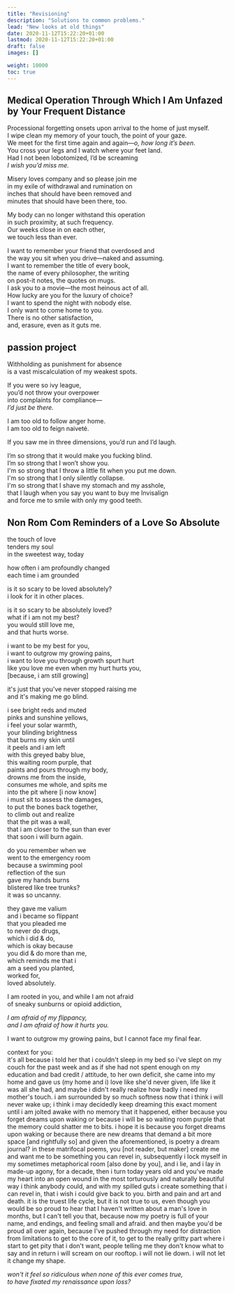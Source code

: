 ```yaml
---
title: "Revisioning"
description: "Solutions to common problems."
lead: "New looks at old things"
date: 2020-11-12T15:22:20+01:00
lastmod: 2020-11-12T15:22:20+01:00
draft: false
images: []

weight: 10000
toc: true
---
```

## Medical Operation Through Which I Am Unfazed by Your Frequent Distance
  
Processional forgetting onsets upon arrival to the home of just myself.  
I wipe clean my memory of your touch, the point of your gaze.   
We meet for the first time again and again—*o, how long it’s been*.  
You cross your legs and I watch where your feet land.  
Had I not been lobotomized, I’d be screaming  
*I wish you’d miss me.*

Misery loves company and so please join me  
in my exile of withdrawal and rumination on  
inches that should have been removed and  
minutes that should have been there, too.

My body can no longer withstand this operation  
in such proximity, at such frequency.  
Our weeks close in on each other,  
we touch less than ever.

I want to remember your friend that overdosed and  
the way you sit when you drive—naked and assuming.  
I want to remember the title of every book,  
the name of every philosopher, the writing  
on post-it notes, the quotes on mugs.  
I ask you to a movie—the most heinous act of all.  
How lucky are you for the luxury of choice?  
I want to spend the night with nobody else.  
I only want to come home to you.  
There is no other satisfaction,  
and, erasure, even as it guts me.
## passion project
Withholding as punishment for absence  
is a vast miscalculation of my weakest spots.

If you were so ivy league,   
you’d not throw your overpower   
into complaints for compliance—   
_I’d just be there._

I am too old to follow anger home.  
I am too old to feign naiveté.

If you saw me in three dimensions, you’d run and I’d laugh.

I’m so strong that it would make you fucking blind.   
I’m so strong that I won’t show you.  
I'm so strong that I throw a little fit when you put me down.  
I'm so strong that I only silently collapse.   
I'm so strong that I shave my stomach and my asshole,  
that I laugh when you say you want to buy me Invisalign  
and force me to smile with only my good teeth.
## Non Rom Com Reminders of a Love So Absolute

the touch of love  
tenders my soul  
in the sweetest way, today  


how often i am profoundly changed  
each time i am grounded


is it so scary to be loved absolutely?  
i look for it in other places.

is it so scary to be absolutely loved?  
what if i am not my best?  
you would still love me,  
and that hurts worse.

i want to be my best for you,  
i want to outgrow my growing pains,  
i want to love you through growth spurt hurt  
like you love me even when my hurt hurts you,  
[because, i am still growing]

it's just that you've never stopped raising me  
and it's making me go blind.

i see bright reds and muted  
pinks and sunshine yellows,   
i feel your solar warmth,  
your blinding brightness  
that burns my skin until  
it peels and i am left  
with this greyed baby blue,  
this waiting room purple, that  
paints and pours through my body,  
drowns me from the inside,  
consumes me whole, and spits me   
into the pit where [i now know]  
i must sit to assess the damages,  
to put the bones back together,  
to climb out and realize  
that the pit was a wall,  
that i am closer to the sun than ever  
that soon i will burn again.

do you remember when we  
went to the emergency room  
because a swimming pool  
reflection of the sun  
gave my hands burns  
blistered like tree trunks?  
it was so uncanny.  

they gave me valium  
and i became so flippant  
that you pleaded me  
to never do drugs,  
which i did &amp; do,  
which is okay because  
you did &amp; do more than me,  
which reminds me that i  
am a seed you planted,  
worked for,  
loved absolutely.

I am rooted in you, and while I am not afraid  
of sneaky sunburns or opioid addiction,  

_I am afraid of my flippancy,  
and I am afraid of how it hurts you._

I want to outgrow my growing pains, but I cannot face my final fear.

context for you:  
it's all because i told her that i couldn't sleep in my bed so i've slept on my couch for the past week and as if she had not spent enough on my education and bad credit / attitude, to her own deficit, she came into my home and gave us (my home and i) love like she'd never given, life like it was all she had, and maybe i didn't really realize how badly i need my mother's touch. i am surrounded by so much softness now that i think i will never wake up; i think i may decidedly keep dreaming this exact moment until i am jolted awake with no memory that it happened, either because you forget dreams upon waking or because i will be so waiting room purple that the memory could shatter me to bits. i hope it is because you forget dreams upon waking or because there are new dreams that demand a bit more space [and rightfully so] and given the aforementioned, is poetry a dream journal? in these matrifocal poems, you [not reader, but maker] create me and want me to be something you can revel in, subsequently i lock myself in my sometimes metaphorical room [also done by you], and i lie, and i lay in made-up agony, for a decade, then i turn today years old and you've made my heart into an open wound in the most torturously and naturally beautiful way i think anybody could, and with my spilled guts i create something that i can revel in, that i wish i could give back to you. birth and pain and art and death. it is the truest life cycle, but it is not true to us, even though you would be so proud to hear that I haven't written about a man's love in months, but I can't tell you that, because now my poetry is full of your name, and endings, and feeling small and afraid. and then maybe you'd be proud all over again, because I've pushed through my need for distraction from limitations to get to the core of it, to get to the really gritty part where i start to get pity that i don't want, people telling me they don't know what to say and in return i will scream on our rooftop. i will not lie down. i will not let it change my shape.

_won't it feel so ridiculous when none of this ever comes true,  
to have fixated my renaissance upon loss?_
